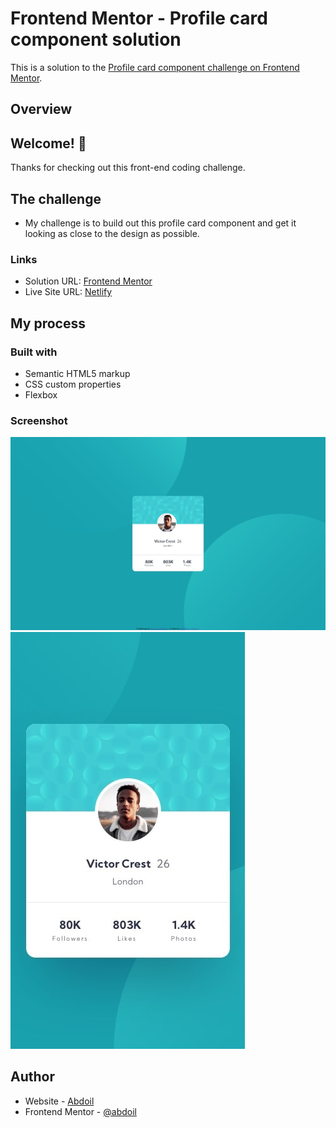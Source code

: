 # Frontend Mentor - Profile card component solution

This is a solution to the [Profile card component challenge on Frontend Mentor](https://www.frontendmentor.io/challenges/profile-card-component-cfArpWshJ).

## Overview

## Welcome! 👋

Thanks for checking out this front-end coding challenge.

## The challenge

- My challenge is to build out this profile card component and get it looking as close to the design as possible.

### Links

- Solution URL: [Frontend Mentor](https://your-solution-url.com)
- Live Site URL: [Netlify](https://profilecardcomp-abdoil.netlify.app/)

## My process

### Built with

- Semantic HTML5 markup
- CSS custom properties
- Flexbox

### Screenshot

![Screenshot](./screenshot.jpeg)
![Screenshot 2](./design/mobile-design.jpg)

## Author

- Website - [Abdoil](https://www.abdoil.com)
- Frontend Mentor - [@abdoil](https://www.frontendmentor.io/profile/abdoil)
